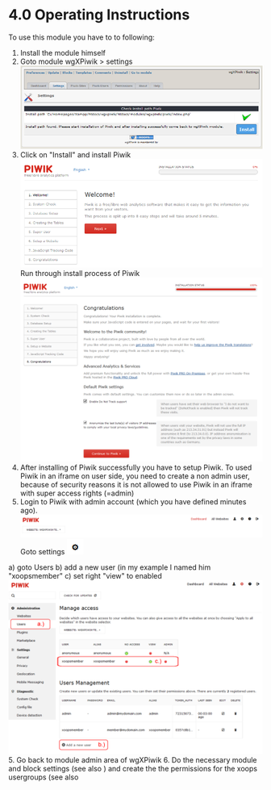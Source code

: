 # 4.0 Operating Instructions

To use this module you have to to following:
1. Install the module himself
2. Goto module wgXPiwik > settings
![](../assets/2admin_settings1.png)
3. Click on "Install" and install Piwik
![](../assets/2piwik_install1.png)
Run through install process of Piwik
![](../assets/2piwik_install8.png)
4. After installing of Piwik successfully you have to setup Piwik. To used Piwik in an iframe on user side, you need to create a non admin user, because of security reasons it is not allowed to use Piwik in an iframe with super access rights (=admin)
5. Login to Piwik with admin account (which you have defined minutes ago). 
![](../assets/2piwik_setup1.png)
Goto settings ![](../assets/2piwik_setup2.png)

a) goto Users
b) add a new user (in my example I named him "xoopsmember"
c) set right "view" to enabled
![](../assets/2piwik_setup3.png)
5. Go back to module admin area of wgXPiwik
6. Do the necessary module and block settings (see also ) and create the the permissions for the xoops usergroups (see also 